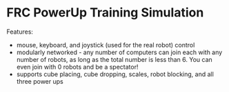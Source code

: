 # FRC PowerUp Training Simulation
Features:
<ul>
  <li>mouse, keyboard, and joystick (used for the real robot) control</li>
  <li>modularly networked - any number of computers can join each with any number of robots, as long as the total number is less than 6. You can even join with
      0 robots and be a spectator!</li>
  <li>supports cube placing, cube dropping, scales, robot blocking, and all three power ups</li>
</ul>
